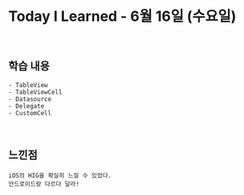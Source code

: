 # Today I Learned - 6월 16일 (수요일)

<br>

## 학습 내용
```
- TableView
- TableViewCell
- Datasource
- Delegate
- CustomCell

```

<br>

## 느낀점
```
iOS의 HIG을 확실히 느낄 수 있었다.
안드로이드랑 다르다 달라!
```


